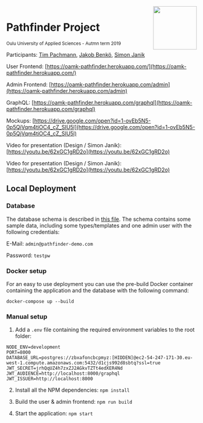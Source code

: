 <img src="https://www.oamk.fi/images/oamk/oamk-logo2.png" width="115" align="right">
<h1 align="left">Pathfinder Project</h1>
<sup>Oulu University of Applied Sciences - Autmn term 2019</sup>

Participants: [Tim Pachmann](https://github.com/tpachmann), [Jakob Benkö](https://github.com/JakobBenkoe), [Simon Janik](https://github.com/simonjanik)

User Frontend: [https://oamk-pathfinder.herokuapp.com/](https://oamk-pathfinder.herokuapp.com/)

Admin Frontend: [https://oamk-pathfinder.herokuapp.com/admin](https://oamk-pathfinder.herokuapp.com/admin)

GraphQL: [https://oamk-pathfinder.herokuapp.com/graphql](https://oamk-pathfinder.herokuapp.com/graphql)

Mockups: [https://drive.google.com/open?id=1-ovEb5N5-0p5QjVqm4tiOC4_cZ_SIU5l](https://drive.google.com/open?id=1-ovEb5N5-0p5QjVqm4tiOC4_cZ_SIU5l)

Video for presentation (Design / Simon Janik): [https://youtu.be/62xGC1gRD2o](https://youtu.be/62xGC1gRD2o)

Video for presentation (Design / Simon Janik): [https://youtu.be/62xGC1gRD2o](https://youtu.be/62xGC1gRD2o)

## Local Deployment

### Database
The database schema is described in [this file](database/dump.sql).
The schema contains some sample data, including some types/templates and one admin user with the following credentials:

E-Mail: `admin@pathfinder-demo.com`

Password: `testpw`

### Docker setup
For an easy to use deployment you can use the pre-build Docker container containing the application and the database with the following command:
```
docker-compose up --build
```

### Manual setup
1. Add a `.env` file containing the required environment variables to the root folder:
```
NODE_ENV=development
PORT=8000
DATABASE_URL=postgres://zbxafoncbcpmyz:[HIDDEN]@ec2-54-247-171-30.eu-west-1.compute.amazonaws.com:5432/d1cjs992d8sbtq?ssl=true
JWT_SECRET=jrhQqUZ4h7zxZJ2AGkvTZTt4edXER4Nd
JWT_AUDIENCE=http://localhost:8000/graphql
JWT_ISSUER=http://localhost:8000
```

2. Install all the NPM dependencies: 
``` npm install ```

3. Build the user & admin frontend: 
``` npm run build ```

4. Start the application: 
``` npm start ```
